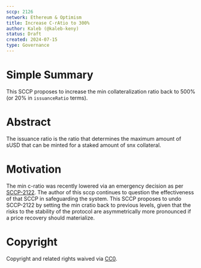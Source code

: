 ```yaml
---
sccp: 2126
network: Ethereum & Optimism
title: Increase C-rAtio to 300%
author: Kaleb (@kaleb-keny)
status: Draft
created: 2024-07-15
type: Governance
---
```


# Simple Summary

This SCCP proposes to increase the min collateralization ratio back to 500% (or 20% in `issuanceRatio` terms).

# Abstract

The issuance ratio is the ratio that determines the maximum amount of sUSD that can be minted for a staked amount of snx collateral.


# Motivation

The min c-ratio was recently lowered via an emergency decision as per [SCCP-2122](https://sips.synthetix.io/sccp/sccp-2122/). 
The author of this sccp continues to question the effectiveness of that SCCP in safeguarding the system. This SCCP proposes to undo SCCP-2122 by setting the min cratio back to previous levels, given that the risks to the stability of the protocol are asymmetrically more pronounced if a price recovery should materialize. 

# Copyright

Copyright and related rights waived via [CC0](https://creativecommons.org/publicdomain/zero/1.0/).


